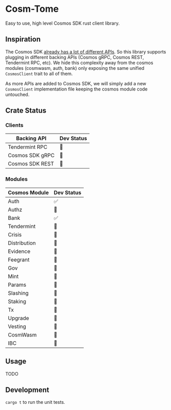 # Cosm-Tome

Easy to use, high level Cosmos SDK rust client library.

## Inspiration

The Cosmos SDK [already has a lot of different APIs](https://github.com/cosmos/cosmos-sdk/blob/main/docs/docs/core/06-grpc_rest.md). So this library supports plugging in different backing APIs (Cosmos gRPC, Cosmos REST, Tendermint RPC, etc). We hide this complexity away from the cosmos modules (cosmwasm, auth, bank) only exposing the same unified `CosmosClient` trait to all of them.

As more APIs are added to Cosmos SDK, we will simply add a new `CosmosClient` implementation file keeping the cosmos module code untouched.

## Crate Status

### Clients

| Backing API | Dev Status |
| ------------- | ------------- | 
| Tendermint RPC | 🔨 |
| Cosmos SDK gRPC | 🔨 | 
| Cosmos SDK REST | 🚫 |

### Modules

| Cosmos Module | Dev Status |
| ------------- | ------------- | 
| Auth | ✅ |
| Authz | 🚫 |
| Bank | ✅ |
| Tendermint | 🔨 |
| Crisis | 🚫 |
| Distribution | 🚫 |
| Evidence | 🚫 |
| Feegrant | 🚫 |
| Gov | 🚫 |
| Mint | 🚫 |
| Params | 🚫 |
| Slashing | 🚫 |
| Staking | 🚫 |
| Tx | 🔨 |
| Upgrade | 🚫 |
| Vesting | 🚫 |
| CosmWasm | 🔨 |
| IBC | 🚫 |


## Usage

TODO


## Development 

`cargo t` to run the unit tests.

